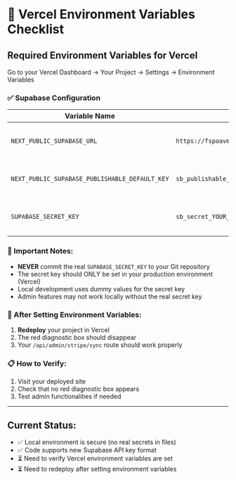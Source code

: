 # 🚀 Vercel Environment Variables Checklist

## Required Environment Variables for Vercel

Go to your Vercel Dashboard → Your Project → Settings → Environment Variables

### ✅ Supabase Configuration
| Variable Name | Value | Notes |
|---------------|--------|--------|
| `NEXT_PUBLIC_SUPABASE_URL` | `https://fspoavmvfymlunmfubqp.supabase.co` | Your Supabase project URL |
| `NEXT_PUBLIC_SUPABASE_PUBLISHABLE_DEFAULT_KEY` | `sb_publishable_i490cr3a929wFuz286rVKA_3EbsFJ7N` | Your publishable key (safe to expose) |
| `SUPABASE_SECRET_KEY` | `sb_secret_YOUR_ACTUAL_SECRET_HERE` | **Your real secret key** (keep private!) |

### 🔐 Important Notes:
- **NEVER** commit the real `SUPABASE_SECRET_KEY` to your Git repository
- The secret key should ONLY be set in your production environment (Vercel)
- Local development uses dummy values for the secret key
- Admin features may not work locally without the real secret key

### 🎯 After Setting Environment Variables:
1. **Redeploy** your project in Vercel
2. The red diagnostic box should disappear
3. Your `/api/admin/stripe/sync` route should work properly

### 📋 How to Verify:
1. Visit your deployed site
2. Check that no red diagnostic box appears
3. Test admin functionalities if needed

---

## Current Status:
- ✅ Local environment is secure (no real secrets in files)
- ✅ Code supports new Supabase API key format
- ⏳ Need to verify Vercel environment variables are set
- ⏳ Need to redeploy after setting environment variables
